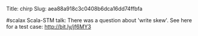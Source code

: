 Title: chirp
Slug: aea88a918c3c0408b6dca16dd74ffbfa

#scalax  Scala-STM talk: There was a question about 'write skew'. See here for a test case: <a href="http://bit.ly/jf6MY3">http://bit.ly/jf6MY3</a>
